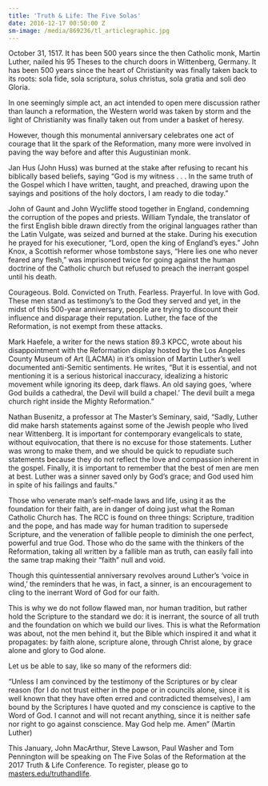 ```yaml
---
title: 'Truth & Life: The Five Solas'
date: 2016-12-17 00:50:00 Z
sm-image: /media/869236/tl_articlegraphic.jpg
---
```


October 31, 1517. It has been 500 years since the then Catholic monk, Martin Luther, nailed his 95 Theses to the church doors in Wittenberg, Germany. It has been 500 years since the heart of Christianity was finally taken back to its roots: sola fide, sola scriptura, solus christus, sola gratia and soli deo Gloria.

In one seemingly simple act, an act intended to open mere discussion rather than launch a reformation, the Western world was taken by storm and the light of Christianity was finally taken out from under a basket of heresy.

However, though this monumental anniversary celebrates one act of courage that lit the spark of the Reformation, many more were involved in paving the way before and after this Augustinian monk.

Jan Hus (John Huss) was burned at the stake after refusing to recant his biblically based beliefs, saying “God is my witness . . . In the same truth of the Gospel which I have written, taught, and preached, drawing upon the sayings and positions of the holy doctors, I am ready to die today.”

John of Gaunt and John Wycliffe stood together in England, condemning the corruption of the popes and priests. William Tyndale, the translator of the first English bible drawn directly from the original languages rather than the Latin Vulgate, was seized and burned at the stake. During his execution he prayed for his executioner, “Lord, open the king of England’s eyes.” John Knox, a Scottish reformer whose tombstone says, “Here lies one who never feared any flesh,” was imprisoned twice for going against the human doctrine of the Catholic church but refused to preach the inerrant gospel until his death.

Courageous. Bold. Convicted on Truth. Fearless. Prayerful. In love with God. These men stand as testimony’s to the God they served and yet, in the midst of this 500-year anniversary, people are trying to discount their influence and disparage their reputation. Luther, the face of the Reformation, is not exempt from these attacks.

Mark Haefele, a writer for the news station 89.3 KPCC, wrote about his disappointment with the Reformation display hosted by the Los Angeles County Museum of Art (LACMA) in it’s omission of Martin Luther’s well documented anti-Semitic sentiments. He writes, “But it is essential, and not mentioning it is a serious historical inaccuracy, idealizing a historic movement while ignoring its deep, dark flaws. An old saying goes, ‘where God builds a cathedral, the Devil will build a chapel.’ The devil built a mega church right inside the Mighty Reformation.”

Nathan Busenitz, a professor at The Master’s Seminary, said, “Sadly, Luther did make harsh statements against some of the Jewish people who lived near Wittenberg. It is important for contemporary evangelicals to state, without equivocation, that there is no excuse for those statements. Luther was wrong to make them, and we should be quick to repudiate such statements because they do not reflect the love and compassion inherent in the gospel. Finally, it is important to remember that the best of men are men at best. Luther was a sinner saved only by God’s grace; and God used him in spite of his failings and faults.”

Those who venerate man’s self-made laws and life, using it as the foundation for their faith, are in danger of doing just what the Roman Catholic Church has. The RCC is found on three things: Scripture, tradition and the pope, and has made way for human tradition to supersede Scripture, and the veneration of fallible people to diminish the one perfect, powerful and true God. Those who do the same with the thinkers of the Reformation, taking all written by a fallible man as truth, can easily fall into the same trap making their “faith” null and void.

Though this quintessential anniversary revolves around Luther’s ‘voice in wind,’ the reminders that he was, in fact, a sinner, is an encouragement to cling to the inerrant Word of God for our faith.

This is why we do not follow flawed man, nor human tradition, but rather hold the Scripture to the standard we do: it is inerrant, the source of all truth and the foundation on which we build our lives. This is what the Reformation was about, not the men behind it, but the Bible which inspired it and what it propagates: by faith alone, scripture alone, through Christ alone, by grace alone and glory to God alone.

Let us be able to say, like so many of the reformers did:

“Unless I am convinced by the testimony of the Scriptures or by clear reason (for I do not trust either in the pope or in councils alone, since it is well known that they have often erred and contradicted themselves), I am bound by the Scriptures I have quoted and my conscience is captive to the Word of God. I cannot and will not recant anything, since it is neither safe nor right to go against conscience. May God help me. Amen” (Martin Luther)

This January, John MacArthur, Steve Lawson, Paul Washer and Tom Pennington will be speaking on The Five Solas of the Reformation at the 2017 Truth & Life Conference. To register, please go to [masters.edu/truthandlife](http://masters.edu/student-life/campus-ministries/truthandlife/ "truthandlife").

